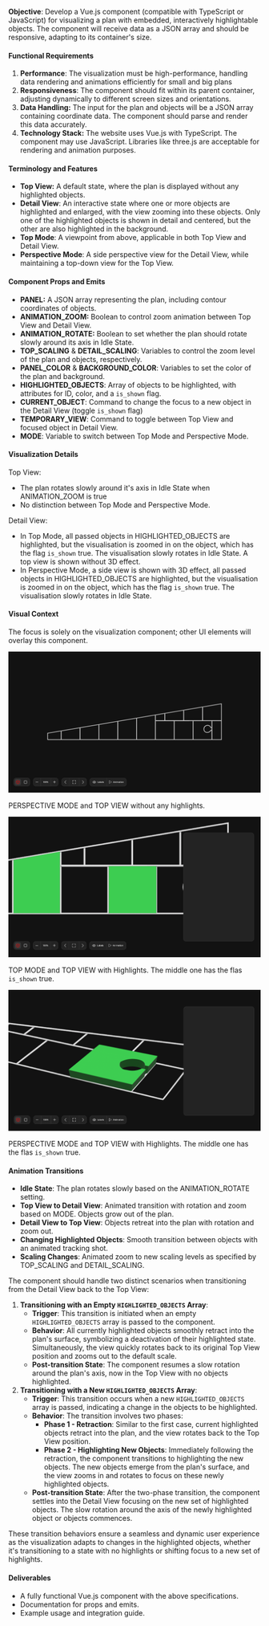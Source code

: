 **Objective**: Develop a Vue.js component (compatible with TypeScript or JavaScript) for visualizing a plan with embedded, interactively highlightable objects. The component will receive data as a JSON array and should be responsive, adapting to its container's size.


#### Functional Requirements
1. **Performance**: The visualization must be high-performance, handling data rendering and animations efficiently for small and big plans
2. **Responsiveness**: The component should fit within its parent container, adjusting dynamically to different screen sizes and orientations.
3. **Data Handling:** The input for the plan and objects will be a JSON array containing coordinate data. The component should parse and render this data accurately.
4. **Technology Stack:** The website uses Vue.js with TypeScript. The component may use JavaScript. Libraries like three.js are acceptable for rendering and animation purposes.


#### Terminology and Features
- **Top View:** A default state, where the plan is displayed without any highlighted objects.
- **Detail View**: An interactive state where one or more objects are highlighted and enlarged, with the view zooming into these objects. Only one of the highlighted objects is shown in detail and centered, but the other are also highlighted in the background.
- **Top Mode**: A viewpoint from above, applicable in both Top View and Detail View.
- **Perspective Mode**: A side perspective view for the Detail View, while maintaining a top-down view for the Top View.


#### Component Props and Emits
- **PANEL:** A JSON array representing the plan, including contour coordinates of objects.
- **ANIMATION_ZOOM:** Boolean to control zoom animation between Top View and Detail View.
- **ANIMATION_ROTATE:** Boolean to set whether the plan should rotate slowly around its axis in Idle State.
- **TOP_SCALING** & **DETAIL_SCALING**: Variables to control the zoom level of the plan and objects, respectively.
- **PANEL_COLOR** & **BACKGROUND_COLOR**: Variables to set the color of the plan and background.
- **HIGHLIGHTED_OBJECTS**: Array of objects to be highlighted, with attributes for ID, color, and a `is_shown` flag.
- **CURRENT_OBJECT**: Command to change the focus to a new object in the Detail View (toggle `is_shown` flag)
- **TEMPORARY_VIEW**: Command to toggle between Top View and focused object in Detail View.
- **MODE**: Variable to switch between Top Mode and Perspective Mode.


#### Visualization Details
Top View:
- The plan rotates slowly around it's axis in Idle State when ANIMATION_ZOOM is true
- No distinction between Top Mode and Perspective Mode.

Detail View:
- In Top Mode, all passed objects in HIGHLIGHTED_OBJECTS are highlighted, but the visualisation is zoomed in on the object, which has the flag `is_shown` true. The visualisation slowly rotates in Idle State. A top view is shown without 3D effect.
- In Perspective Mode, a side view is shown with 3D effect, all passed objects in HIGHLIGHTED_OBJECTS are highlighted, but the visualisation is zoomed in on the object, which has the flag `is_shown` true. The visualisation slowly rotates in Idle State. 


#### Visual Context
The focus is solely on the visualization component; other UI elements will overlay this component.

![top view](screenshot_1.png "TOP VIEW")

PERSPECTIVE MODE and TOP VIEW without any highlights.

![top view](screenshot_3.png "TOP VIEW")

TOP MODE and TOP VIEW with Highlights. The middle one has the flas `is_shown` true.

![top view](screenshot_2.png "TOP VIEW")

PERSPECTIVE MODE and TOP VIEW with Highlights. The middle one has the flas `is_shown` true.


#### Animation Transitions
- **Idle State**: The plan rotates slowly based on the ANIMATION_ROTATE setting.
- **Top View to Detail View**: Animated transition with rotation and zoom based on MODE. Objects grow out of the plan.
- **Detail View to Top View**: Objects retreat into the plan with rotation and zoom out.
- **Changing Highlighted Objects**: Smooth transition between objects with an animated tracking shot.
- **Scaling Changes**: Animated zoom to new scaling levels as specified by TOP_SCALING and DETAIL_SCALING.

The component should handle two distinct scenarios when transitioning from the Detail View back to the Top View:

1. **Transitioning with an Empty `HIGHLIGHTED_OBJECTS` Array**:
    - **Trigger**: This transition is initiated when an empty `HIGHLIGHTED_OBJECTS` array is passed to the component.
    - **Behavior**: All currently highlighted objects smoothly retract into the plan's surface, symbolizing a deactivation of their highlighted state. Simultaneously, the view quickly rotates back to its original Top View position and zooms out to the default scale.
    - **Post-transition State**: The component resumes a slow rotation around the plan's axis, now in the Top View with no objects highlighted.
2. **Transitioning with a New `HIGHLIGHTED_OBJECTS` Array**:
    - **Trigger**: This transition occurs when a new `HIGHLIGHTED_OBJECTS` array is passed, indicating a change in the objects to be highlighted.
    - **Behavior**: The transition involves two phases:
        - **Phase 1 - Retraction**: Similar to the first case, current highlighted objects retract into the plan, and the view rotates back to the Top View position.
        - **Phase 2 - Highlighting New Objects**: Immediately following the retraction, the component transitions to highlighting the new objects. The new objects emerge from the plan's surface, and the view zooms in and rotates to focus on these newly highlighted objects.
    - **Post-transition State**: After the two-phase transition, the component settles into the Detail View focusing on the new set of highlighted objects. The slow rotation around the axis of the newly highlighted object or objects commences.

These transition behaviors ensure a seamless and dynamic user experience as the visualization adapts to changes in the highlighted objects, whether it's transitioning to a state with no highlights or shifting focus to a new set of highlights.


#### Deliverables
- A fully functional Vue.js component with the above specifications.
- Documentation for props and emits.
- Example usage and integration guide.
